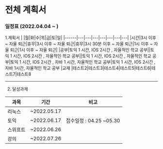 # 전체 계획서
### 일정표 (2022.04.04 ~ )

1.계획서
| |월|화|수|목|금|토|일|
|------|---|---|---|---|---|---|---|
|시간|3시 이후 ~ 자율 퇴근|휴무|3시 이후 ~ 자율 퇴근|휴무|3시 30분 이후 ~ 자율 퇴근|1시 이후 ~ 자율 퇴근|1시 이후 ~ 자율 퇴근|
|공부|토익 1 시간, IOS 2시간 , 자율적인 학교 공부||토익 1 시간, IOS 2시간 , 자율적인 학교 공부||토익 1 시간, IOS 2시간 , 자율적인 학교 공부|토익 1 시간, IOS 2시간 , 자바 1 시간, 자율적인 학교 공부|토익 1 시간, IOS 2시간 , 자바 1시간, 자율적인 학교 공부
|교재 |테스트2|테스트3|테스트4|테스트5|테스트6|테스트7|테스트8

---
2. 달성과제

|과목|기간|비고
|---|---|---
|리눅스|~2022.05.17|
|토익|~2022.06.17| 접수일정 : 04.25 ~05.30
|스위프트|~2022.06.26|
|강의|~2022.07.26|
